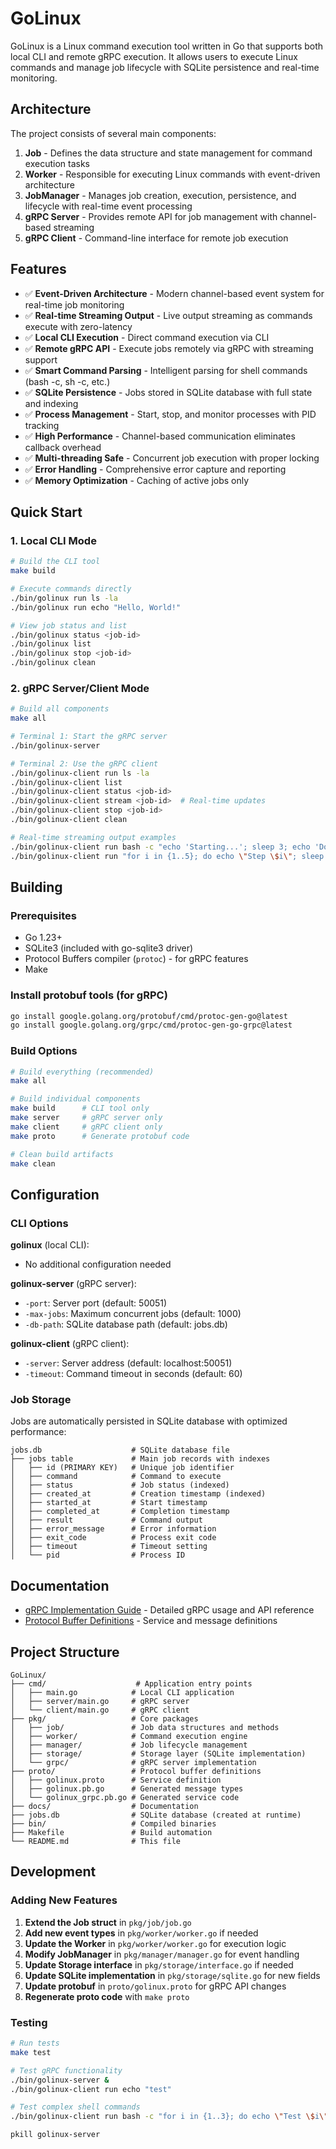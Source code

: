 # GoLinux

GoLinux is a Linux command execution tool written in Go that supports both local CLI and remote gRPC execution. It allows users to execute Linux commands and manage job lifecycle with SQLite persistence and real-time monitoring.

## Architecture

The project consists of several main components:

1. **Job** - Defines the data structure and state management for command execution tasks
2. **Worker** - Responsible for executing Linux commands with event-driven architecture
3. **JobManager** - Manages job creation, execution, persistence, and lifecycle with real-time event processing
4. **gRPC Server** - Provides remote API for job management with channel-based streaming
5. **gRPC Client** - Command-line interface for remote job execution

## Features

- ✅ **Event-Driven Architecture** - Modern channel-based event system for real-time job monitoring
- ✅ **Real-time Streaming Output** - Live output streaming as commands execute with zero-latency
- ✅ **Local CLI Execution** - Direct command execution via CLI
- ✅ **Remote gRPC API** - Execute jobs remotely via gRPC with streaming support
- ✅ **Smart Command Parsing** - Intelligent parsing for shell commands (bash -c, sh -c, etc.)
- ✅ **SQLite Persistence** - Jobs stored in SQLite database with full state and indexing
- ✅ **Process Management** - Start, stop, and monitor processes with PID tracking
- ✅ **High Performance** - Channel-based communication eliminates callback overhead
- ✅ **Multi-threading Safe** - Concurrent job execution with proper locking
- ✅ **Error Handling** - Comprehensive error capture and reporting
- ✅ **Memory Optimization** - Caching of active jobs only

## Quick Start

### 1. Local CLI Mode

```bash
# Build the CLI tool
make build

# Execute commands directly
./bin/golinux run ls -la
./bin/golinux run echo "Hello, World!"

# View job status and list
./bin/golinux status <job-id>
./bin/golinux list
./bin/golinux stop <job-id>
./bin/golinux clean
```

### 2. gRPC Server/Client Mode

```bash
# Build all components
make all

# Terminal 1: Start the gRPC server
./bin/golinux-server

# Terminal 2: Use the gRPC client
./bin/golinux-client run ls -la
./bin/golinux-client list
./bin/golinux-client status <job-id>
./bin/golinux-client stream <job-id>  # Real-time updates
./bin/golinux-client stop <job-id>
./bin/golinux-client clean

# Real-time streaming output examples
./bin/golinux-client run bash -c "echo 'Starting...'; sleep 3; echo 'Done!'"
./bin/golinux-client run "for i in {1..5}; do echo \"Step \$i\"; sleep 1; done"
```

## Building

### Prerequisites

- Go 1.23+
- SQLite3 (included with go-sqlite3 driver)
- Protocol Buffers compiler (`protoc`) - for gRPC features
- Make

### Install protobuf tools (for gRPC)

```bash
go install google.golang.org/protobuf/cmd/protoc-gen-go@latest
go install google.golang.org/grpc/cmd/protoc-gen-go-grpc@latest
```

### Build Options

```bash
# Build everything (recommended)
make all

# Build individual components
make build      # CLI tool only
make server     # gRPC server only  
make client     # gRPC client only
make proto      # Generate protobuf code

# Clean build artifacts
make clean
```

## Configuration

### CLI Options

**golinux** (local CLI):
- No additional configuration needed

**golinux-server** (gRPC server):
- `-port`: Server port (default: 50051)
- `-max-jobs`: Maximum concurrent jobs (default: 1000)
- `-db-path`: SQLite database path (default: jobs.db)

**golinux-client** (gRPC client):
- `-server`: Server address (default: localhost:50051)  
- `-timeout`: Command timeout in seconds (default: 60)

### Job Storage

Jobs are automatically persisted in SQLite database with optimized performance:

```
jobs.db                    # SQLite database file
├── jobs table             # Main job records with indexes
│   ├── id (PRIMARY KEY)   # Unique job identifier
│   ├── command            # Command to execute
│   ├── status             # Job status (indexed)
│   ├── created_at         # Creation timestamp (indexed)
│   ├── started_at         # Start timestamp
│   ├── completed_at       # Completion timestamp
│   ├── result             # Command output
│   ├── error_message      # Error information
│   ├── exit_code          # Process exit code
│   ├── timeout            # Timeout setting
│   └── pid                # Process ID
```


## Documentation

- [gRPC Implementation Guide](docs/grpc.md) - Detailed gRPC usage and API reference
- [Protocol Buffer Definitions](proto/golinux.proto) - Service and message definitions

## Project Structure

```
GoLinux/
├── cmd/                    # Application entry points
│   ├── main.go            # Local CLI application
│   ├── server/main.go     # gRPC server
│   └── client/main.go     # gRPC client
├── pkg/                   # Core packages
│   ├── job/               # Job data structures and methods
│   ├── worker/            # Command execution engine
│   ├── manager/           # Job lifecycle management
│   ├── storage/           # Storage layer (SQLite implementation)
│   └── grpc/              # gRPC server implementation
├── proto/                 # Protocol buffer definitions
│   ├── golinux.proto      # Service definition
│   ├── golinux.pb.go      # Generated message types
│   └── golinux_grpc.pb.go # Generated service code
├── docs/                  # Documentation
├── jobs.db                # SQLite database (created at runtime)
├── bin/                   # Compiled binaries
├── Makefile               # Build automation
└── README.md              # This file
```

## Development

### Adding New Features

1. **Extend the Job struct** in `pkg/job/job.go`
2. **Add new event types** in `pkg/worker/worker.go` if needed
3. **Update the Worker** in `pkg/worker/worker.go` for execution logic
4. **Modify JobManager** in `pkg/manager/manager.go` for event handling
5. **Update Storage interface** in `pkg/storage/interface.go` if needed
6. **Update SQLite implementation** in `pkg/storage/sqlite.go` for new fields
7. **Update protobuf** in `proto/golinux.proto` for gRPC API changes
8. **Regenerate proto code** with `make proto`

### Testing

```bash
# Run tests
make test

# Test gRPC functionality
./bin/golinux-server &
./bin/golinux-client run echo "test"

# Test complex shell commands
./bin/golinux-client run bash -c "for i in {1..3}; do echo \"Test \$i\"; sleep 1; done"

pkill golinux-server
```
